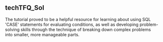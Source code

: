 techTFQ_Sol
-----------
The tutorial proved to be a helpful resource for learning about using SQL 'CASE' statements for evaluating conditions, as well as developing problem-solving skills through the technique of breaking down complex problems into smaller, more manageable parts.
